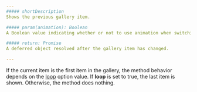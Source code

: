 ```yaml
---
##### shortDescription
Shows the previous gallery item.

##### param(animation): Boolean
A Boolean value indicating whether or not to use animation when switching to the previous item.

##### return: Promise
A deferred object resolved after the gallery item has changed.

---
```

If the current item is the first item in the gallery, the method behavior depends on the [loop](/api-reference/10%20UI%20Widgets/dxGallery/1%20Configuration/loop.md '/Documentation/ApiReference/UI_Widgets/dxGallery/Configuration/#loop') option value. If **loop** is set to true, the last item is shown. Otherwise, the method does nothing.